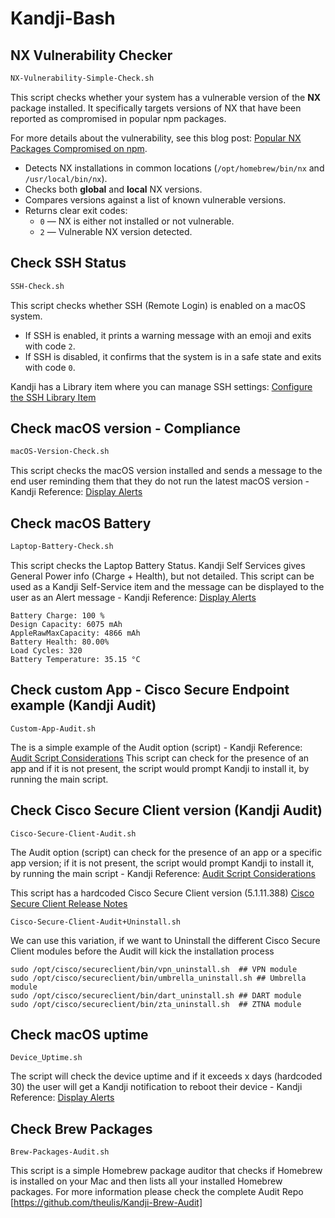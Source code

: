 # Kandji-Bash


## NX Vulnerability Checker

```bash
NX-Vulnerability-Simple-Check.sh
```

This script checks whether your system has a vulnerable version of the **NX** package installed. It specifically targets versions of NX that have been reported as compromised in popular npm packages.

For more details about the vulnerability, see this blog post: [Popular NX Packages Compromised on npm](https://www.aikido.dev/blog/popular-nx-packages-compromised-on-npm).

- Detects NX installations in common locations (`/opt/homebrew/bin/nx` and `/usr/local/bin/nx`).
- Checks both **global** and **local** NX versions.
- Compares versions against a list of known vulnerable versions.
- Returns clear exit codes:
  - `0` — NX is either not installed or not vulnerable.
  - `2` — Vulnerable NX version detected.

## Check SSH Status

```bash
SSH-Check.sh
```

This script checks whether SSH (Remote Login) is enabled on a macOS system.  
- If SSH is enabled, it prints a warning message with an emoji and exits with code `2`.  
- If SSH is disabled, it confirms that the system is in a safe state and exits with code `0`.

Kandji has a Library item where you can manage SSH settings:
[Configure the SSH Library Item](https://support.kandji.io/kb/configure-the-ssh-library-item)

## Check macOS version - Compliance

```bash
macOS-Version-Check.sh
```

This script checks the macOS version installed and sends a message to the end user reminding them that they do not run the latest macOS version   - Kandji Reference: [Display Alerts](https://support.kandji.io/kb/kandji-agent-command-line-interface#alert) 

## Check macOS Battery

```bash
Laptop-Battery-Check.sh
```

This script checks the Laptop Battery Status. Kandji Self Services gives General Power info (Charge + Health), but not detailed. This script can be used as a Kandji Self-Service item and the message can be displayed to the user as an Alert message  - Kandji Reference: [Display Alerts](https://support.kandji.io/kb/kandji-agent-command-line-interface#alert) 

```
Battery Charge: 100 %
Design Capacity: 6075 mAh
AppleRawMaxCapacity: 4866 mAh
Battery Health: 80.00%
Load Cycles: 320
Battery Temperature: 35.15 °C
```

## Check custom App - Cisco Secure Endpoint example (Kandji Audit)

```
Custom-App-Audit.sh
```

The is a simple example of the Audit option (script) - Kandji Reference: [Audit Script Considerations](https://support.kandji.io/kb/custom-apps-overview#audit-script-considerations) This script can check for the presence of an app and if it is not present, the script would prompt Kandji to install it, by running the main script. 

## Check Cisco Secure Client version (Kandji Audit)

```
Cisco-Secure-Client-Audit.sh
```

The Audit option (script) can check for the presence of an app or a specific app version; if it is not present, the script would prompt Kandji to install it, by running the main script - Kandji Reference: [Audit Script Considerations](https://support.kandji.io/kb/custom-apps-overview#audit-script-considerations)

This script has a hardcoded Cisco Secure Client version (5.1.11.388)
[Cisco Secure Client Release Notes](https://www.cisco.com/c/en/us/td/docs/security/vpn_client/anyconnect/Cisco-Secure-Client-5/release/notes/release-notes-cisco-secure-client-5-1.html)

```
Cisco-Secure-Client-Audit+Uninstall.sh
```
We can use this variation, if we want to Uninstall the different Cisco Secure Client modules before the Audit will kick the installation process 

```
sudo /opt/cisco/secureclient/bin/vpn_uninstall.sh  ## VPN module
sudo /opt/cisco/secureclient/bin/umbrella_uninstall.sh ## Umbrella module
sudo /opt/cisco/secureclient/bin/dart_uninstall.sh ## DART module
sudo /opt/cisco/secureclient/bin/zta_uninstall.sh  ## ZTNA module
```

## Check macOS uptime

```
Device_Uptime.sh
```

The script will check the device uptime and if it exceeds x days (hardcoded 30) the user will get a Kandji notification to reboot their device  - Kandji Reference: [Display Alerts](https://support.kandji.io/kb/kandji-agent-command-line-interface#alert) 


## Check Brew Packages

```
Brew-Packages-Audit.sh
```

This script is a simple Homebrew package auditor that checks if Homebrew is installed on your Mac and then lists all your installed Homebrew packages.  For more information please check the complete Audit Repo [https://github.com/theulis/Kandji-Brew-Audit]
